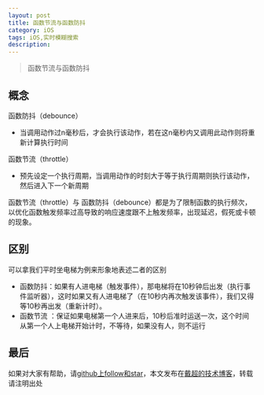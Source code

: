 ```yaml
---
layout: post
title: 函数节流与函数防抖
category: iOS
tags: iOS,实时模糊搜索
description:
---
```


>   函数节流与函数防抖

## 概念

函数防抖（debounce）

-   当调用动作过n毫秒后，才会执行该动作，若在这n毫秒内又调用此动作则将重新计算执行时间

函数节流（throttle）

-   预先设定一个执行周期，当调用动作的时刻大于等于执行周期则执行该动作，然后进入下一个新周期

函数节流（throttle）与 函数防抖（debounce）都是为了限制函数的执行频次，以优化函数触发频率过高导致的响应速度跟不上触发频率，出现延迟，假死或卡顿的现象。

## 区别

可以拿我们平时坐电梯为例来形象地表述二者的区别

-   函数防抖：如果有人进电梯（触发事件），那电梯将在10秒钟后出发（执行事件监听器），这时如果又有人进电梯了（在10秒内再次触发该事件），我们又得等10秒再出发（重新计时）。
-   函数节流 ：保证如果电梯第一个人进来后，10秒后准时运送一次，这个时间从第一个人上电梯开始计时，不等待，如果没有人，则不运行


## 最后

如果对大家有帮助，请[github上follow和star](https://github.com/jifengchao)，本文发布在[戴超的技术博客](https://jifengchao.github.io/)，转载请注明出处
